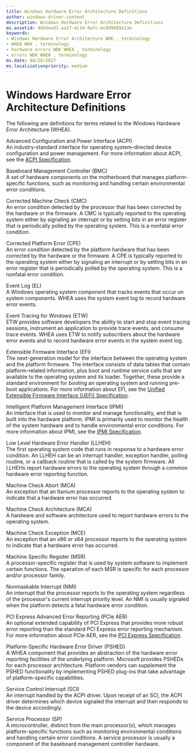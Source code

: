 ```yaml
---
title: Windows Hardware Error Architecture Definitions
author: windows-driver-content
description: Windows Hardware Error Architecture Definitions
ms.assetid: 4de5ead1-aa17-4c14-9afc-bc0d9689a13e
keywords:
- Windows Hardware Error Architecture WDK , terminology
- WHEA WDK , terminology
- hardware errors WDK WHEA , terminology
- errors WDK WHEA , terminology
ms.date: 04/20/2017
ms.localizationpriority: medium
---
```


# Windows Hardware Error Architecture Definitions


The following are definitions for terms related to the Windows Hardware Error Architecture (WHEA).

<a href="" id="advanced-configuration-and-power-interface--acpi-"></a>Advanced Configuration and Power Interface (ACPI)  
An industry-standard interface for operating system-directed device configuration and power management. For more information about ACPI, see the [ACPI Specification](http://go.microsoft.com/fwlink/p/?linkid=69483).

<a href="" id="baseboard-management-controller--bmc-"></a>Baseboard Management Controller (BMC)  
A set of hardware components on the motherboard that manages platform-specific functions, such as monitoring and handling certain environmental error conditions.

<a href="" id="corrected-machine-check--cmc-"></a>Corrected Machine Check (CMC)  
An error condition detected by the processor that has been corrected by the hardware or the firmware. A CMC is typically reported to the operating system either by signaling an interrupt or by setting bits in an error register that is periodically polled by the operating system. This is a nonfatal error condition.

<a href="" id="corrected-platform-error--cpe-"></a>Corrected Platform Error (CPE)  
An error condition detected by the platform hardware that has been corrected by the hardware or the firmware. A CPE is typically reported to the operating system either by signaling an interrupt or by setting bits in an error register that is periodically polled by the operating system. This is a nonfatal error condition.

<a href="" id="event-log--el-"></a>Event Log (EL)  
A Windows operating system component that tracks events that occur on system components. WHEA uses the system event log to record hardware error events.

<a href="" id="event-tracing-for-windows--etw-"></a>Event Tracing for Windows (ETW)  
ETW provides software developers the ability to start and stop event tracing sessions, instrument an application to provide trace events, and consume trace events. WHEA uses ETW to notify subscribers about the hardware error events and to record hardware error events in the system event log.

<a href="" id="extensible-firmware-interface--efi-"></a>Extensible Firmware Interface (EFI)  
The next-generation model for the interface between the operating system and the platform firmware. The interface consists of data tables that contain platform-related information, plus boot and runtime service calls that are available to the operating system and its loader. Together, these provide a standard environment for booting an operating system and running pre-boot applications. For more information about EFI, see the [Unified Extensible Firmware Interface (UEFI) Specification](http://go.microsoft.com/fwlink/p/?linkid=69484).

<a href="" id="intelligent-platform-management-interface--ipmi-"></a>Intelligent Platform Management Interface (IPMI)  
An interface that is used to monitor and manage functionality, and that is built into the hardware platform. IPMI is primarily used to monitor the health of the system hardware and to handle environmental error conditions. For more information about IPMI, see the [IPMI Specification](http://go.microsoft.com/fwlink/p/?linkid=69485).

<a href="" id="low-level-hardware-error-handler--llheh-"></a>Low Level Hardware Error Handler (LLHEH)  
The first operating system code that runs in response to a hardware error condition. An LLHEH can be an interrupt handler, exception handler, polling routine, or a callback routine that is called by the system firmware. All LLHEHs report hardware errors to the operating system through a common hardware error reporting function.

<a href="" id="machine-check-abort--mca-"></a>Machine Check Abort (MCA)  
An exception that an Itanium processor reports to the operating system to indicate that a hardware error has occurred.

<a href="" id="machine-check-architecture--mca-"></a>Machine Check Architecture (MCA)  
A hardware and software architecture used to report hardware errors to the operating system.

<a href="" id="machine-check-exception--mce-"></a>Machine Check Exception (MCE)  
An exception that an x86 or x64 processor reports to the operating system to indicate that a hardware error has occurred.

<a href="" id="machine-specific-register--msr-"></a>Machine Specific Register (MSR)  
A processor-specific register that is used by system software to implement certain functions. The operation of each MSR is specific for each processor and/or processor family.

<a href="" id="nonmaskable-interrupt--nmi-"></a>Nonmaskable Interrupt (NMI)  
An interrupt that the processor reports to the operating system regardless of the processor's current interrupt priority level. An NMI is usually signaled when the platform detects a fatal hardware error condition.

<a href="" id="pci-express-advanced-error-reporting--pcie-aer-"></a>PCI Express Advanced Error Reporting (PCIe AER)  
An optional extended capability of PCI Express that provides more robust error reporting than the standard PCI Express error reporting mechanism. For more information about PCIe AER, see the [PCI Express Specification](http://go.microsoft.com/fwlink/p/?linkid=69486).

<a href="" id="platform-specific-hardware-error-driver--pshed-"></a>Platform-Specific Hardware Error Driver (PSHED)  
A WHEA component that provides an abstraction of the hardware error reporting facilities of the underlying platform. Microsoft provides PSHEDs for each processor architecture. Platform vendors can supplement the PSHED functionality by implementing PSHED plug-ins that take advantage of platform-specific capabilities.

<a href="" id="service-control-interrupt--sci-"></a>Service Control Interrupt (SCI)  
An interrupt handled by the ACPI driver. Upon receipt of an SCI, the ACPI driver determines which device signaled the interrupt and then responds to the device accordingly.

<a href="" id="service-processor--sp-"></a>Service Processor (SP)  
A microcontroller, distinct from the main processor(s), which manages platform-specific functions such as monitoring environmental conditions and handling certain error conditions. A service processor is usually a component of the baseboard management controller hardware.

 

 




